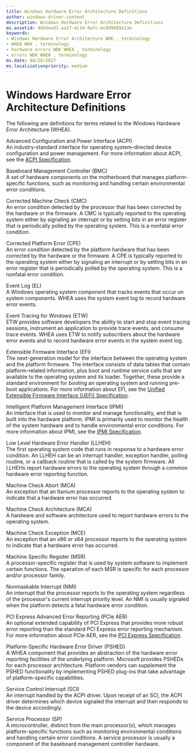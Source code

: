 ```yaml
---
title: Windows Hardware Error Architecture Definitions
author: windows-driver-content
description: Windows Hardware Error Architecture Definitions
ms.assetid: 4de5ead1-aa17-4c14-9afc-bc0d9689a13e
keywords:
- Windows Hardware Error Architecture WDK , terminology
- WHEA WDK , terminology
- hardware errors WDK WHEA , terminology
- errors WDK WHEA , terminology
ms.date: 04/20/2017
ms.localizationpriority: medium
---
```


# Windows Hardware Error Architecture Definitions


The following are definitions for terms related to the Windows Hardware Error Architecture (WHEA).

<a href="" id="advanced-configuration-and-power-interface--acpi-"></a>Advanced Configuration and Power Interface (ACPI)  
An industry-standard interface for operating system-directed device configuration and power management. For more information about ACPI, see the [ACPI Specification](http://go.microsoft.com/fwlink/p/?linkid=69483).

<a href="" id="baseboard-management-controller--bmc-"></a>Baseboard Management Controller (BMC)  
A set of hardware components on the motherboard that manages platform-specific functions, such as monitoring and handling certain environmental error conditions.

<a href="" id="corrected-machine-check--cmc-"></a>Corrected Machine Check (CMC)  
An error condition detected by the processor that has been corrected by the hardware or the firmware. A CMC is typically reported to the operating system either by signaling an interrupt or by setting bits in an error register that is periodically polled by the operating system. This is a nonfatal error condition.

<a href="" id="corrected-platform-error--cpe-"></a>Corrected Platform Error (CPE)  
An error condition detected by the platform hardware that has been corrected by the hardware or the firmware. A CPE is typically reported to the operating system either by signaling an interrupt or by setting bits in an error register that is periodically polled by the operating system. This is a nonfatal error condition.

<a href="" id="event-log--el-"></a>Event Log (EL)  
A Windows operating system component that tracks events that occur on system components. WHEA uses the system event log to record hardware error events.

<a href="" id="event-tracing-for-windows--etw-"></a>Event Tracing for Windows (ETW)  
ETW provides software developers the ability to start and stop event tracing sessions, instrument an application to provide trace events, and consume trace events. WHEA uses ETW to notify subscribers about the hardware error events and to record hardware error events in the system event log.

<a href="" id="extensible-firmware-interface--efi-"></a>Extensible Firmware Interface (EFI)  
The next-generation model for the interface between the operating system and the platform firmware. The interface consists of data tables that contain platform-related information, plus boot and runtime service calls that are available to the operating system and its loader. Together, these provide a standard environment for booting an operating system and running pre-boot applications. For more information about EFI, see the [Unified Extensible Firmware Interface (UEFI) Specification](http://go.microsoft.com/fwlink/p/?linkid=69484).

<a href="" id="intelligent-platform-management-interface--ipmi-"></a>Intelligent Platform Management Interface (IPMI)  
An interface that is used to monitor and manage functionality, and that is built into the hardware platform. IPMI is primarily used to monitor the health of the system hardware and to handle environmental error conditions. For more information about IPMI, see the [IPMI Specification](http://go.microsoft.com/fwlink/p/?linkid=69485).

<a href="" id="low-level-hardware-error-handler--llheh-"></a>Low Level Hardware Error Handler (LLHEH)  
The first operating system code that runs in response to a hardware error condition. An LLHEH can be an interrupt handler, exception handler, polling routine, or a callback routine that is called by the system firmware. All LLHEHs report hardware errors to the operating system through a common hardware error reporting function.

<a href="" id="machine-check-abort--mca-"></a>Machine Check Abort (MCA)  
An exception that an Itanium processor reports to the operating system to indicate that a hardware error has occurred.

<a href="" id="machine-check-architecture--mca-"></a>Machine Check Architecture (MCA)  
A hardware and software architecture used to report hardware errors to the operating system.

<a href="" id="machine-check-exception--mce-"></a>Machine Check Exception (MCE)  
An exception that an x86 or x64 processor reports to the operating system to indicate that a hardware error has occurred.

<a href="" id="machine-specific-register--msr-"></a>Machine Specific Register (MSR)  
A processor-specific register that is used by system software to implement certain functions. The operation of each MSR is specific for each processor and/or processor family.

<a href="" id="nonmaskable-interrupt--nmi-"></a>Nonmaskable Interrupt (NMI)  
An interrupt that the processor reports to the operating system regardless of the processor's current interrupt priority level. An NMI is usually signaled when the platform detects a fatal hardware error condition.

<a href="" id="pci-express-advanced-error-reporting--pcie-aer-"></a>PCI Express Advanced Error Reporting (PCIe AER)  
An optional extended capability of PCI Express that provides more robust error reporting than the standard PCI Express error reporting mechanism. For more information about PCIe AER, see the [PCI Express Specification](http://go.microsoft.com/fwlink/p/?linkid=69486).

<a href="" id="platform-specific-hardware-error-driver--pshed-"></a>Platform-Specific Hardware Error Driver (PSHED)  
A WHEA component that provides an abstraction of the hardware error reporting facilities of the underlying platform. Microsoft provides PSHEDs for each processor architecture. Platform vendors can supplement the PSHED functionality by implementing PSHED plug-ins that take advantage of platform-specific capabilities.

<a href="" id="service-control-interrupt--sci-"></a>Service Control Interrupt (SCI)  
An interrupt handled by the ACPI driver. Upon receipt of an SCI, the ACPI driver determines which device signaled the interrupt and then responds to the device accordingly.

<a href="" id="service-processor--sp-"></a>Service Processor (SP)  
A microcontroller, distinct from the main processor(s), which manages platform-specific functions such as monitoring environmental conditions and handling certain error conditions. A service processor is usually a component of the baseboard management controller hardware.

 

 




